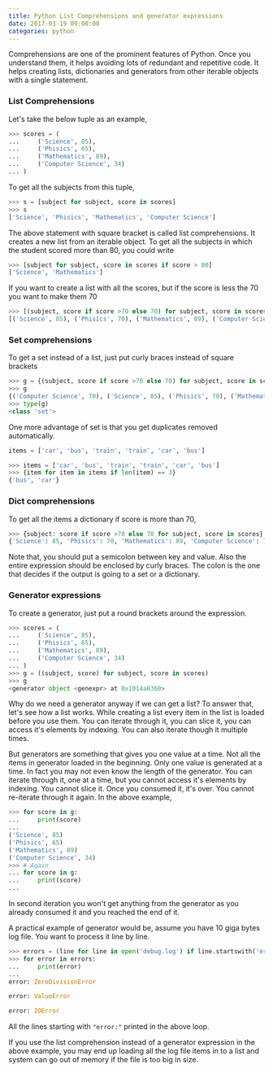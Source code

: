```yaml
---
title: Python List Comprehensions and generator expressions
date: 2017-03-19 09:00:00
categories: python
---
```



Comprehensions are one of the prominent features of Python. Once you understand them, it helps avoiding lots of 
redundant and repetitive code. It helps creating lists, dictionaries and generators from other iterable objects 
with a single statement.

### List Comprehensions 

Let's take the below tuple as an example,


```python
>>> scores = (
...     ('Science', 85),
...     ('Phisics', 65),
...     ('Mathematics', 89),
...     ('Computer Science', 34)
... )
```

To get all the subjects from this tuple,


```python
>>> s = [subject for subject, score in scores]
>>> s
['Science', 'Phisics', 'Mathematics', 'Computer Science']
```

The above statement with square bracket is called list comprehensions. It creates a new list from an iterable object. 
To get all the subjects in which the student scored more than 80, you could write


```python
>>> [subject for subject, score in scores if score > 80]
['Science', 'Mathematics']
```

If you want to create a list with all the scores, but if the score is less the 70 you want to make them 70


```python
>>> [(subject, score if score >70 else 70) for subject, score in scores]
[('Science', 85), ('Phisics', 70), ('Mathematics', 89), ('Computer Science', 70)]
```

### Set comprehensions

To get a set instead of a list, just put curly braces instead of square brackets


```python
>>> g = {(subject, score if score >70 else 70) for subject, score in scores}
>>> g
{('Computer Science', 70), ('Science', 85), ('Phisics', 70), ('Mathematics', 89)}
>>> type(g)
<class 'set'>
```

One more advantage of set is that you get duplicates removed automatically.

```python
items = ['car', 'bus', 'train', 'train', 'car', 'bus']
```


```python
>>> items = ['car', 'bus', 'train', 'train', 'car', 'bus']
>>> {item for item in items if len(item) == 3}
{'bus', 'car'}
```

### Dict comprehensions 

To get all the items a dictionary if score is more than 70,

```python
>>> {subject: score if score >70 else 70 for subject, score in scores}
{'Science': 85, 'Phisics': 70, 'Mathematics': 89, 'Computer Science': 70}
```

Note that, you should put a semicolon between key and value. Also the entire expression should be enclosed by curly braces. 
The colon is the one that decides if the output is going to a set or a dictionary.

### Generator expressions 

To create a generator, just put a round brackets around the expression.

```python
>>> scores = (
...     ('Science', 85),
...     ('Phisics', 65),
...     ('Mathematics', 89),
...     ('Computer Science', 34)
... )
>>> g = ((subject, score) for subject, score in scores)
>>> g
<generator object <genexpr> at 0x1014a8360>
```

Why do we need a generator anyway if we can get a list? To answer that, let's see how a list works. While creating 
a list every item in the list is loaded before you use them. You can iterate through it, you can slice it, 
you can access it's elements by indexing. You can also iterate though it multiple times. 

But generators are something that gives you one value at a time. Not all the items in generator loaded in the beginning. 
Only one value is generated at a time. In fact you may not even know the length of the generator. You can iterate through it, 
one at a time, but you cannot access it's elements by indexing. You cannot slice it. Once you consumed it, it's over. 
You cannot re-iterate through it again. In the above example,


```python
>>> for score in g:
...     print(score)
... 
('Science', 85)
('Phisics', 65)
('Mathematics', 89)
('Computer Science', 34)
>>> # Again
... for score in g:
...     print(score)
... 
```

In second iteration you won't get anything from the generator as you already consumed it and you reached the end of it. 

A practical example of generator would be, assume you have 10 giga bytes log file. You want to process it line by line.

```python
>>> errors = (line for line in open('debug.log') if line.startswith('error:'))
>>> for error in errors:
...     print(error)
... 
error: ZeroDivisionError

error: ValueError

error: IOError
```   

All the lines starting with `"error:"` printed in the above loop.

If you use the list comprehension instead of a generator expression in the above example, you may end up loading 
all the log file items in to a list and system can go out of memory if the file is too big in size.

